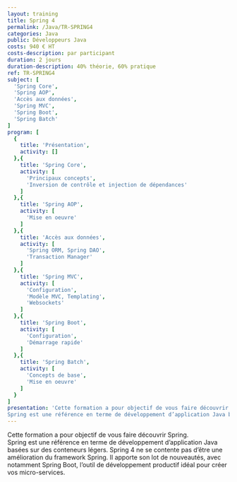 ```yaml
---
layout: training
title: Spring 4
permalink: /Java/TR-SPRING4
categories: Java
public: Développeurs Java
costs: 940 € HT
costs-description: par participant
duration: 2 jours
duration-description: 40% théorie, 60% pratique
ref: TR-SPRING4
subject: [
  'Spring Core',
  'Spring AOP',
  'Accès aux données',
  'Spring MVC',
  'Spring Boot',
  'Spring Batch'
]
program: [
  {
    title: 'Présentation',
    activity: []
  },{
    title: 'Spring Core',
    activity: [
      'Principaux concepts',
      'Inversion de contrôle et injection de dépendances'
    ]
  },{
    title: 'Spring AOP',
    activity: [
      'Mise en oeuvre'
    ]
  },{
    title: 'Accès aux données',
    activity: [
      'Spring ORM, Spring DAO',
      'Transaction Manager'
    ]
  },{
    title: 'Spring MVC',
    activity: [
      'Configuration',
      'Modèle MVC, Templating',
      'Websockets'
    ]
  },{
    title: 'Spring Boot',
    activity: [
      'Configuration',
      'Démarrage rapide'
    ]
  },{
    title: 'Spring Batch',
    activity: [
      'Concepts de base',
      'Mise en oeuvre'
    ]
  }
]
presentation: 'Cette formation a pour objectif de vous faire découvrir Spring.
Spring est une référence en terme de développement d’application Java basées sur des conteneurs légers. Spring 4 ne se contente pas d’être une amélioration du framework Spring. Il apporte son lot de nouveautés, avec notamment Spring Boot, l’outil de développement productif idéal pour créer vos micro-services.'
---
```


Cette formation a pour objectif de vous faire découvrir Spring.  
Spring est une référence en terme de développement d’application Java basées sur des conteneurs légers. Spring 4 ne se contente pas d’être une amélioration du framework Spring. Il apporte son lot de nouveautés, avec notamment Spring Boot, l’outil de développement productif idéal pour créer vos micro-services.  
